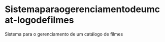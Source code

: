 # Sistemaparaogerenciamentodeumcat-logodefilmes
Sistema para o gerenciamento de um catálogo de filmes
